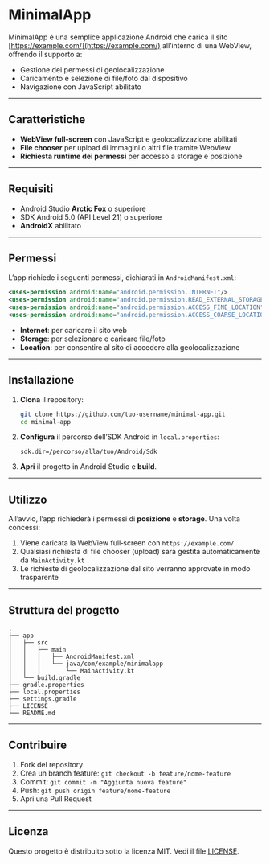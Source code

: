 # MinimalApp

MinimalApp è una semplice applicazione Android che carica il sito [https://example.com/](https://example.com/) all’interno di una WebView, offrendo il supporto a:

- Gestione dei permessi di geolocalizzazione
- Caricamento e selezione di file/foto dal dispositivo
- Navigazione con JavaScript abilitato

---

## Caratteristiche

- **WebView full‑screen** con JavaScript e geolocalizzazione abilitati  
- **File chooser** per upload di immagini o altri file tramite WebView  
- **Richiesta runtime dei permessi** per accesso a storage e posizione  

---

## Requisiti

- Android Studio **Arctic Fox** o superiore
- SDK Android 5.0 (API Level 21) o superiore
- **AndroidX** abilitato  

---

## Permessi

L’app richiede i seguenti permessi, dichiarati in `AndroidManifest.xml`:

```xml
<uses-permission android:name="android.permission.INTERNET"/>
<uses-permission android:name="android.permission.READ_EXTERNAL_STORAGE"/>
<uses-permission android:name="android.permission.ACCESS_FINE_LOCATION"/>
<uses-permission android:name="android.permission.ACCESS_COARSE_LOCATION"/>
```

- **Internet**: per caricare il sito web  
- **Storage**: per selezionare e caricare file/foto  
- **Location**: per consentire al sito di accedere alla geolocalizzazione  

---

## Installazione

1. **Clona** il repository:
   ```bash
   git clone https://github.com/tuo-username/minimal-app.git
   cd minimal-app
   ```
2. **Configura** il percorso dell’SDK Android in `local.properties`:
   ```properties
   sdk.dir=/percorso/alla/tuo/Android/Sdk
   ```
3. **Apri** il progetto in Android Studio e **build**.

---

## Utilizzo

All’avvio, l’app richiederà i permessi di **posizione** e **storage**. Una volta concessi:

1. Viene caricata la WebView full‑screen con `https://example.com/`  
2. Qualsiasi richiesta di file chooser (upload) sarà gestita automaticamente da `MainActivity.kt`  
3. Le richieste di geolocalizzazione dal sito verranno approvate in modo trasparente

---

## Struttura del progetto

```
.
├── app
│   ├── src
│   │   ├── main
│   │   │   ├── AndroidManifest.xml     
│   │   │   └── java/com/example/minimalapp
│   │   │       └── MainActivity.kt      
│   └── build.gradle
├── gradle.properties                    
├── local.properties                     
├── settings.gradle
├── LICENSE                              
└── README.md
```

---

## Contribuire

1. Fork del repository  
2. Crea un branch feature: `git checkout -b feature/nome-feature`  
3. Commit: `git commit -m "Aggiunta nuova feature"`  
4. Push: `git push origin feature/nome-feature`  
5. Apri una Pull Request

---

## Licenza

Questo progetto è distribuito sotto la licenza MIT. Vedi il file [LICENSE](./LICENSE).
